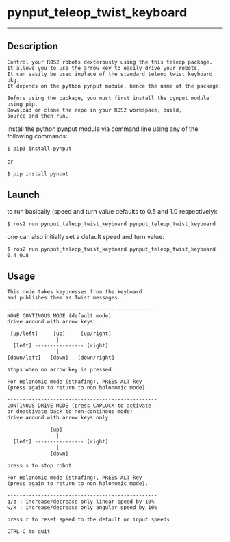 # pynput_teleop_twist_keyboard
---
## Description
```
Control your ROS2 robots dexterously using the this teleop package.
It allows you to use the arrow key to easily drive your robots.
It can easily be used inplace of the standard teleop_twist_keyboard pkg.
It depends on the python pynput module, hence the name of the package.

Before using the package, you must first install the pynput module using pip.
Download or clone the repo in your ROS2 workspace, build,
source and then run.
```

Install the python pynput module via command line using any of the following
commands:

```shell
$ pip3 install pynput
```
or
```shell
$ pip install pynput
```

## Launch
to run basically (speed and turn value defaults to 0.5 and 1.0 respectively):
```shell
$ ros2 run pynput_teleop_twist_keyboard pynput_teleop_twist_keyboard
```

one can also initially set a default speed and turn value:
```shell
$ ros2 run pynput_teleop_twist_keyboard pynput_teleop_twist_keyboard 0.4 0.8
```

## Usage

```
This node takes keypresses from the keyboard 
and publishes them as Twist messages.

------------------------------------------------
NONE CONTINOUS MODE (default mode)
drive around with arrow keys:

 [up/left]     [up]     [up/right]
                |
  [left] ---------------- [right]
                |
[down/left]   [down]   [down/right]

stops when no arrow key is pressed

For Holonomic mode (strafing), PRESS ALT key
(press again to return to non holonomic mode).

-------------------------------------------------
CONTINOUS DRIVE MODE (press CAPLOCK to activate
or deactivate back to non-continous mode)
drive around with arrow keys only:

              [up]  
                |
  [left] ---------------- [right]
                |
              [down]  

press s to stop robot

For Holonomic mode (strafing), PRESS ALT key
(press again to return to non holonomic mode).

-------------------------------------------------
q/z : increase/decrease only linear speed by 10%
w/x : increase/decrease only angular speed by 10%

press r to reset speed to the default or input speeds

CTRL-C to quit
```